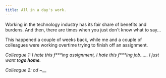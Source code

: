 ```yaml
---
title: All in a day's work.
---
```


Working in the technology industry has its fair share of benefits and burdens. And then, there are times when you just don't know what to say...

This happened a couple of weeks back, while me and a couple of colleagues were working overtime trying to finish off an assignment.

_Colleague 1: I hate this f\*\*\*ing assignment, I hate this f\*\*\*ing job......  I just want to**go home**._

_Colleague 2: cd ~___